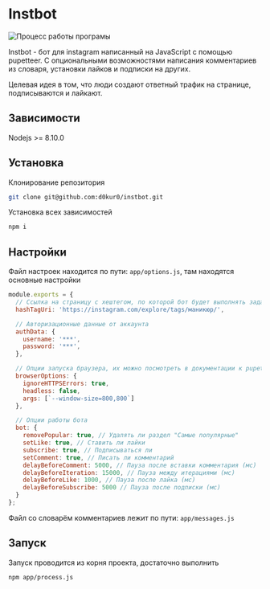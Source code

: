 # Instbot

![Процесс работы програмы](https://pp.userapi.com/c851216/v851216067/de22f/XDfyb98BiG4.jpg)

Instbot - бот для instagram написанный на JavaScript c помощью pupetteer.
С опциональными возможностями написания комментариев из словаря, установки лайков и подписки на других.

Целевая идея в том, что люди создают ответный трафик на странице, подписываются и лайкают.

## Зависимости
Nodejs >= 8.10.0

## Установка

Клонирование репозитория

```bash
git clone git@github.com:d0kur0/instbot.git
```

Установка всех зависимостей

```bash
npm i
```

## Настройки

Файл настроек находится по пути: ```app/options.js```, там находятся основные настройки

```js
module.exports = {
  // Ссылка на страницу с хештегом, по которой бот будет выполнять задачи
  hashTagUri: 'https://instagram.com/explore/tags/маникюр/',

  // Авторизационные данные от аккаунта
  authData: {
    username: '***',
    password: '***',
  },

  // Опции запуска браузера, их можно посмотреть в документации к pupetteer
  browserOptions: {
    ignoreHTTPSErrors: true,
    headless: false,
    args: [`--window-size=800,800`]
  },

  // Опции работы бота
  bot: {
    removePopular: true, // Удалять ли раздел "Самые популярные"
    setLike: true, // Ставить ли лайки
    subscribe: true, // Подписываться ли
    setComment: true, // Писать ли комментарий
    delayBeforeComment: 5000, // Пауза после вставки комментария (мс)
    delayBeforeIteration: 15000, // Пауза между итерациями (мс)
    delayBeforeLike: 1000, // Пауза после лайка (мс)
    delayBeforeSubscribe: 5000 // Пауза после подписки (мс)
  }
};


```

Файл со словарём комментариев лежит по пути: ```app/messages.js```

## Запуск
Запуск проводится из корня проекта, достаточно выполнить 
```bash
npm app/process.js
```
